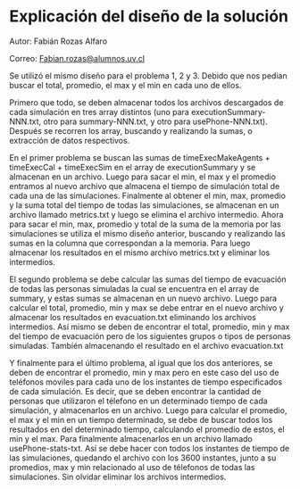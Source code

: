 # Explicación del diseño de la solución

Autor: Fabián Rozas Alfaro

Correo: Fabian.rozas@alumnos.uv.cl

Se utilizó el mismo diseño para el problema 1, 2 y 3. Debido que nos pedian buscar el total, promedio, el max y el min en cada uno de ellos. 

Primero que todo, se deben almacenar todos los archivos descargados de cada simulación en tres array distintos (uno para executionSummary-NNN.txt, otro para summary-NNN.txt, y otro para usePhone-NNN.txt). Después se recorren los array, buscando y realizando la sumas, o extracción de datos respectivos. 

En el primer problema se buscan las sumas de timeExecMakeAgents + timeExecCal + timeExecSim en el array de executionSummary y se almacenan en un archivo. Luego para sacar el min, el max y el promedio entramos al nuevo archivo que almacena el tiempo de simulación total de cada una de las simulaciones. Finalmente al obtener el min, max, promedio y la suma total del tiempo de todas las simulaciones, se almacenan en un archivo llamado metrics.txt y luego se elimina el archivo intermedio. 
Ahora para sacar el min, max, promedio y total de la suma de la memoria por las simulaciones se utiliza el mismo diseño anterior, buscando y realizando las sumas en la columna que correspondan a la memoria. Para luego almacenar los resultados en el mismo archivo metrics.txt y eliminar los intermedios. 

El segundo problema se debe calcular las sumas del tiempo de evacuación de todas las personas simuladas la cual se encuentra en el array de summary, y estas sumas se almacenan en un nuevo archivo. Luego para calcular el total, promedio, min y max se debe entrar en el nuevo archivo y almacenar los resultados en evacuation.txt eliminando los archivos intermedios. Así mismo se deben de encontrar el total, promedio, min y max del tiempo de evacuación pero de los siguientes grupos o tipos de personas simuladas. También almacenando el resultado en el archivo evacuation.txt 

Y finalmente para el último problema, al igual que los dos anteriores, se deben de encontrar el promedio, min y max pero en este caso del uso de teléfonos moviles para cada uno de los instantes de tiempo especificados de cada simulación. Es decir, que se deben encontrar la cantidad de personas que utilizaron el télefono en un determinado tiempo de cada simulación, y almacenarlos en un archivo. Luego para calcular el promedio, el max y el min en un tiempo determinado, se debe de buscar todos los resultados en del determinado tiempo, calculando el promedio de estos, el min y el max. Para finalmente almacenarlos en un archivo llamado usePhone-stats-txt. Así se debe hacer con todos los instantes de tiempo de las simulaciones, quedando el archivo con los 3600 instantes, junto a su promedios, max y min relacionado al uso de télefonos de todas las simulaciones. Sin olvidar eliminar los archivos intermedios. 

